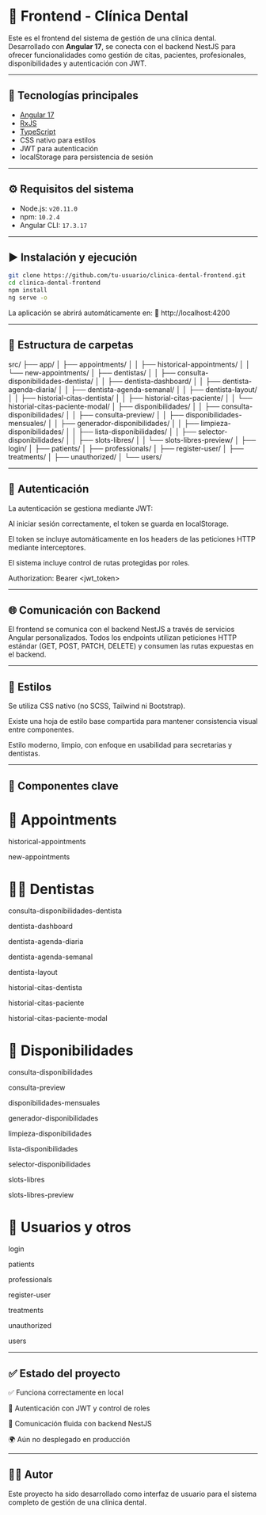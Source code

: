 # 🦷 Frontend - Clínica Dental

Este es el frontend del sistema de gestión de una clínica dental. Desarrollado con **Angular 17**, se conecta con el backend NestJS para ofrecer funcionalidades como gestión de citas, pacientes, profesionales, disponibilidades y autenticación con JWT.

---

## 🚀 Tecnologías principales

- [Angular 17](https://angular.io/)
- [RxJS](https://rxjs.dev/)
- [TypeScript](https://www.typescriptlang.org/)
- CSS nativo para estilos
- JWT para autenticación
- localStorage para persistencia de sesión

---

## ⚙️ Requisitos del sistema

- Node.js: `v20.11.0`
- npm: `10.2.4`
- Angular CLI: `17.3.17`

---

## ▶️ Instalación y ejecución

```bash
git clone https://github.com/tu-usuario/clinica-dental-frontend.git
cd clinica-dental-frontend
npm install
ng serve -o
```

La aplicación se abrirá automáticamente en:
📍 http://localhost:4200

---

## 📁 Estructura de carpetas

src/
├── app/
│   ├── appointments/
│   │   ├── historical-appointments/
│   │   └── new-appointments/
│   ├── dentistas/
│   │   ├── consulta-disponibilidades-dentista/
│   │   ├── dentista-dashboard/
│   │   ├── dentista-agenda-diaria/
│   │   ├── dentista-agenda-semanal/
│   │   ├── dentista-layout/
│   │   ├── historial-citas-dentista/
│   │   ├── historial-citas-paciente/
│   │   └── historial-citas-paciente-modal/
│   ├── disponibilidades/
│   │   ├── consulta-disponibilidades/
│   │   ├── consulta-preview/
│   │   ├── disponibilidades-mensuales/
│   │   ├── generador-disponibilidades/
│   │   ├── limpieza-disponibilidades/
│   │   ├── lista-disponibilidades/
│   │   ├── selector-disponibilidades/
│   │   ├── slots-libres/
│   │   └── slots-libres-preview/
│   ├── login/
│   ├── patients/
│   ├── professionals/
│   ├── register-user/
│   ├── treatments/
│   ├── unauthorized/
│   └── users/


---

## 🔐 Autenticación

La autenticación se gestiona mediante JWT:

Al iniciar sesión correctamente, el token se guarda en localStorage.

El token se incluye automáticamente en los headers de las peticiones HTTP mediante interceptores.

El sistema incluye control de rutas protegidas por roles.

Authorization: Bearer <jwt_token>

---

## 🌐 Comunicación con Backend

El frontend se comunica con el backend NestJS a través de servicios Angular personalizados.
Todos los endpoints utilizan peticiones HTTP estándar (GET, POST, PATCH, DELETE) y consumen las rutas expuestas en el backend.

---

## 🎨 Estilos

Se utiliza CSS nativo (no SCSS, Tailwind ni Bootstrap).

Existe una hoja de estilo base compartida para mantener consistencia visual entre componentes.

Estilo moderno, limpio, con enfoque en usabilidad para secretarias y dentistas.

---

## 🧩 Componentes clave

# 📅 Appointments
historical-appointments

new-appointments

# 🧑‍⚕️ Dentistas
consulta-disponibilidades-dentista

dentista-dashboard

dentista-agenda-diaria

dentista-agenda-semanal

dentista-layout

historial-citas-dentista

historial-citas-paciente

historial-citas-paciente-modal

# 📆 Disponibilidades

consulta-disponibilidades

consulta-preview

disponibilidades-mensuales

generador-disponibilidades

limpieza-disponibilidades

lista-disponibilidades

selector-disponibilidades

slots-libres

slots-libres-preview

# 👤 Usuarios y otros

login

patients

professionals

register-user

treatments

unauthorized

users

---

## ✅ Estado del proyecto

✅ Funciona correctamente en local

🔐 Autenticación con JWT y control de roles

🔄 Comunicación fluida con backend NestJS

🌍 Aún no desplegado en producción

---

## 🧑‍💻 Autor

Este proyecto ha sido desarrollado como interfaz de usuario para el sistema completo de gestión de una clínica dental.
